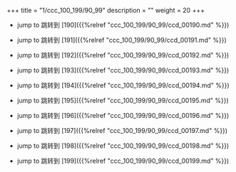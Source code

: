 +++
title = "1/ccc_100_199/90_99"
description = ""
weight = 20
+++

* jump to 跳转到 [190]({{%relref "ccc_100_199/90_99/ccd_00190.md" %}})

* jump to 跳转到 [191]({{%relref "ccc_100_199/90_99/ccd_00191.md" %}})

* jump to 跳转到 [192]({{%relref "ccc_100_199/90_99/ccd_00192.md" %}})

* jump to 跳转到 [193]({{%relref "ccc_100_199/90_99/ccd_00193.md" %}})

* jump to 跳转到 [194]({{%relref "ccc_100_199/90_99/ccd_00194.md" %}})

* jump to 跳转到 [195]({{%relref "ccc_100_199/90_99/ccd_00195.md" %}})

* jump to 跳转到 [196]({{%relref "ccc_100_199/90_99/ccd_00196.md" %}})

* jump to 跳转到 [197]({{%relref "ccc_100_199/90_99/ccd_00197.md" %}})

* jump to 跳转到 [198]({{%relref "ccc_100_199/90_99/ccd_00198.md" %}})

* jump to 跳转到 [199]({{%relref "ccc_100_199/90_99/ccd_00199.md" %}})

